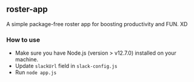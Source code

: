 ## roster-app

A simple package-free roster app for boosting productivity and FUN. XD

### How to use

- Make sure you have Node.js (version > v12.7.0) installed on your machine.
- Update `slackUrl` field in `slack-config.js`
- Run `node app.js`
